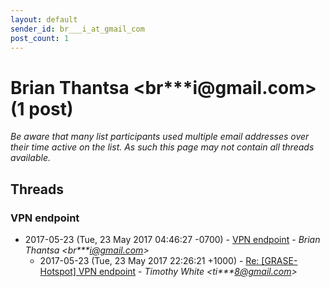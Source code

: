 ```yaml
---
layout: default
sender_id: br___i_at_gmail_com
post_count: 1
---
```


# Brian Thantsa <br***i<span>@</span>gmail.com> (1 post)

_Be aware that many list participants used multiple email addresses over their time active on the list. As such this page may not contain all threads available._

## Threads

### VPN endpoint
+ 2017-05-23 (Tue, 23 May 2017 04:46:27 -0700) - [VPN endpoint](/archive/2017/05/cbe15b3d4dfa21e9b19e67f78bcd827209dd4635add5c49be23b24134651d298) - _Brian Thantsa \<br***i@gmail.com\>_
  + 2017-05-23 (Tue, 23 May 2017 22:26:21 +1000) - [Re: [GRASE-Hotspot] VPN endpoint](/archive/2017/05/e21d536425504a488fad385f9a3970cf7505217944e89ef96a9405772ecad234) - _Timothy White \<ti***8@gmail.com\>_

